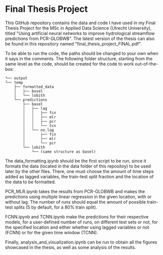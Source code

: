 # Final Thesis Project
This GitHub repository contains the data and code I have used in my Final Thesis Project for the MSc in Applied Data Science (Utrecht University), titled "Using artificial neural networks to improve hydrological streamflow predictions from PCR-GLOBWB". The latest version of the thesis can also be found in this repository named "final_thesis_project_FINAL.pdf".

To be able to run the code, the paths should be changed to your own when it says in the comments. The following folder structure, starting from the same level as the code, should be created for the code to work out-of-the-box:

```
└── output
└── temp
    ├── formatted_data
    │   ├── basel
    │   └── lobith
    └── predictions
        ├── basel
        │   ├── lag
        │   │   ├── fcn
        │   │   ├── mlr
        │   │   ├── pcr
        │   │   └── tcn
        │   └── no_lag
        │       ├── fcn
        │       ├── mlr
        │       └── pcr
        └── lobith
            └── (same structure as basel)
```

The data_formatting.ipynb should be the first script to be run, since it formats the data (located in the data folder of this repositoy) to be used later by the other files. There, one must choose the amount of time steps added as lagged variables, the train-test split fraction and the location of the data to be formatted.

PCR_MLR.ipynb takes the results from PCR-GLOBWB and makes the predictions using multiple linear regression in the given location, with or without lag. The number of runs should equal the amount of possible train-test splits (5 by default, for a 80% train split).

FCNN.ipynb and TCNN.ipynb make the predictions for their respective models, for a user-defined number of runs, on different test sets or not, for the specified location and either whether using lagged variables or not (FCNN) or for the given time window (TCNN).

Finally, analysis_and_visualization.ipynb can be run to obtain all the figures showcased in the thesis, as well as some analysis of the results.
